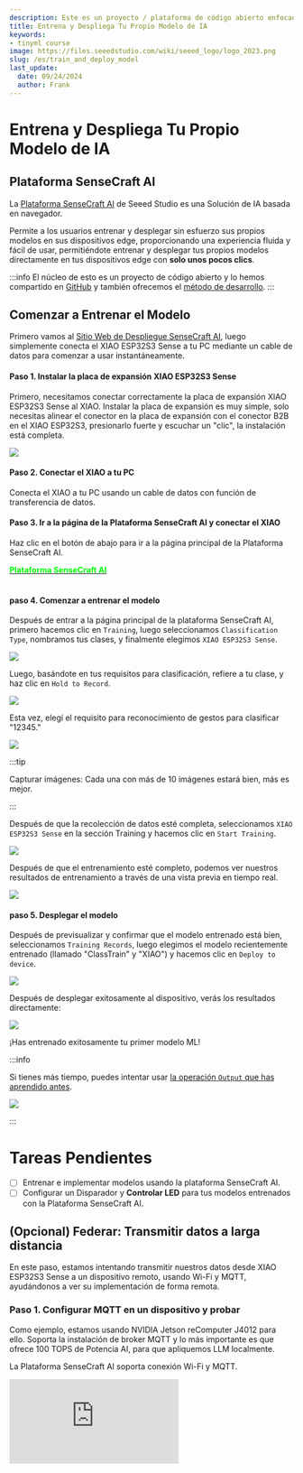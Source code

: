 ```yaml
---
description: Este es un proyecto / plataforma de código abierto enfocado en IA embebida.
title: Entrena y Despliega Tu Propio Modelo de IA
keywords:
- tinyml course
image: https://files.seeedstudio.com/wiki/seeed_logo/logo_2023.png
slug: /es/train_and_deploy_model
last_update:
  date: 09/24/2024
  author: Frank
---
```


# Entrena y Despliega Tu Propio Modelo de IA

## Plataforma SenseCraft AI

La [Plataforma SenseCraft AI](https://sensecraft.seeed.cc/ai/#/model) de Seeed Studio es una Solución de IA basada en navegador.

Permite a los usuarios entrenar y desplegar sin esfuerzo sus propios modelos en sus dispositivos edge, proporcionando una experiencia fluida y fácil de usar, permitiéndote entrenar y desplegar tus propios modelos directamente en tus dispositivos edge con **solo unos pocos clics**.

:::info
El núcleo de esto es un proyecto de código abierto y lo hemos compartido en [GitHub](https://github.com/Seeed-Studio/ModelAssistant) y también ofrecemos el [método de desarrollo](/es/ModelAssistant_Introduce_Overview).
:::

## Comenzar a Entrenar el Modelo

Primero vamos al [Sitio Web de Despliegue SenseCraft AI](https://sensecraft.seeed.cc/ai/#/device/local?time=1724577953974), luego simplemente conecta el XIAO ESP32S3 Sense a tu PC mediante un cable de datos para comenzar a usar instantáneamente.

#### Paso 1. Instalar la placa de expansión XIAO ESP32S3 Sense

Primero, necesitamos conectar correctamente la placa de expansión XIAO ESP32S3 Sense al XIAO. Instalar la placa de expansión es muy simple, solo necesitas alinear el conector en la placa de expansión con el conector B2B en el XIAO ESP32S3, presionarlo fuerte y escuchar un "clic", la instalación está completa.

<div style={{textAlign:'center'}}><img src="https://files.seeedstudio.com/wiki/SeeedStudio-XIAO-ESP32S3/img/61.gif" style={{width:500, height:'auto'}}/></div>

#### Paso 2. Conectar el XIAO a tu PC

Conecta el XIAO a tu PC usando un cable de datos con función de transferencia de datos.

#### Paso 3. Ir a la página de la Plataforma SenseCraft AI y conectar el XIAO

Haz clic en el botón de abajo para ir a la página principal de la Plataforma SenseCraft AI.

<div class="get_one_now_container" style={{textAlign: 'center'}}>
 <a class="get_one_now_item" href="https://sensecraft.seeed.cc/ai/#/home" target="_blank" rel="noopener noreferrer"><strong><span><font color={'FFFFFF'} size={"2"}>Plataforma SenseCraft AI</font></span></strong></a>
</div><br />

#### paso 4. Comenzar a entrenar el modelo

Después de entrar a la página principal de la plataforma SenseCraft AI, primero hacemos clic en `Training`, luego seleccionamos `Classification Type`, nombramos tus clases, y finalmente elegimos `XIAO ESP32S3 Sense`.

<div style={{textAlign:'center'}}><img src="https://files.seeedstudio.com/wiki/tinyml-topic/trainingmodel/1.png" style={{width:800, height:'auto'}}/></div>

Luego, basándote en tus requisitos para clasificación, refiere a tu clase, y haz clic en `Hold to Record`.

<div style={{textAlign:'center'}}><img src="https://files.seeedstudio.com/wiki/tinyml-topic/trainingmodel/2.png" style={{width:800, height:'auto'}}/></div>

Esta vez, elegí el requisito para reconocimiento de gestos para clasificar "12345."

<div style={{textAlign:'center'}}><img src="https://files.seeedstudio.com/wiki/tinyml-topic/trainingmodel/3.png" style={{width:800, height:'auto'}}/></div>

:::tip

Capturar imágenes: Cada una con más de 10 imágenes estará bien, más es mejor.

:::

Después de que la recolección de datos esté completa, seleccionamos `XIAO ESP32S3 Sense` en la sección Training y hacemos clic en `Start Training`.

<div style={{textAlign:'center'}}><img src="https://files.seeedstudio.com/wiki/tinyml-topic/trainingmodel/4.png" style={{width:800, height:'auto'}}/></div>

Después de que el entrenamiento esté completo, podemos ver nuestros resultados de entrenamiento a través de una vista previa en tiempo real.

<div style={{textAlign:'center'}}><img src="https://files.seeedstudio.com/wiki/tinyml-topic/trainingmodel/5.png" style={{width:800, height:'auto'}}/></div>

#### paso 5. Desplegar el modelo

Después de previsualizar y confirmar que el modelo entrenado está bien, seleccionamos `Training Records`, luego elegimos el modelo recientemente entrenado (llamado "ClassTrain" y "XIAO") y hacemos clic en `Deploy to device`.

<div style={{textAlign:'center'}}><img src="https://files.seeedstudio.com/wiki/tinyml-topic/trainingmodel/6.png" style={{width:800, height:'auto'}}/></div>

Después de desplegar exitosamente al dispositivo, verás los resultados directamente:

<div style={{textAlign:'center'}}><img src="https://files.seeedstudio.com/wiki/tinyml-topic/trainingmodel/7.gif" style={{width:800, height:'auto'}}/></div>

¡Has entrenado exitosamente tu primer modelo ML!

:::info

Si tienes más tiempo, puedes intentar usar [la operación `Output` que has aprendido antes](https://wiki.seeedstudio.com/es/sscma/#2-sensecraft-triggers---do-a-simple-feedback-action).

<div style={{textAlign:'center'}}><img src="https://files.seeedstudio.com/wiki/tinyml-topic/trainingmodel/8.png" style={{width:800, height:'auto'}}/></div>

:::

# Tareas Pendientes

- [ ] Entrenar e implementar modelos usando la plataforma SenseCraft AI.
- [ ] Configurar un Disparador y **Controlar LED** para tus modelos entrenados con la Plataforma SenseCraft AI.

## (Opcional) Federar: Transmitir datos a larga distancia

En este paso, estamos intentando transmitir nuestros datos desde XIAO ESP32S3 Sense a un dispositivo remoto, usando Wi-Fi y MQTT, ayudándonos a ver su implementación de forma remota.

### Paso 1. Configurar MQTT en un dispositivo y probar

Como ejemplo, estamos usando NVIDIA Jetson reComputer J4012 para ello. Soporta la instalación de broker MQTT y lo más importante es que ofrece 100 TOPS de Potencia AI, para que apliquemos LLM localmente.

La Plataforma SenseCraft AI soporta conexión Wi-Fi y MQTT.

<iframe width={800} height={480} src="https://www.youtube.com/embed/-KAyUHzRxHc" title="Unboxing & Plug in reComputer J4012 - Powered by NVIDIA Jetson Orin NX" frameBorder={0} allow="accelerometer; autoplay; clipboard-write; encrypted-media; gyroscope; picture-in-picture; web-share" referrerPolicy="strict-origin-when-cross-origin" allowFullScreen />

Primero necesitamos instalar el broker MQTT(Mosquitto) y luego intentar configurar el servidor MQTT.

```
sudo apt-get update
sudo apt-get install mosquitto
```

and get the Mosquitto installation done on the reComputer(Linux).

Then run the commend:

```
sudo service mosquitto start
```

para iniciarlo.

Posteriormente podemos ejecutar este comando:

```
sudo service mosquitto status
```

para ver si ha sido activado:

![image](https://fabacademy.org/2024/labs/chaihuo/students/matthew-yu/assets/images/mqtt_docusaurus_xiao_1-3919de85499db74b41cf3057bcdfe6bd.png)

:::info
Pruebas:

Para crear/suscribirse a un tema:

```
mosquitto_sub -h localhost -t "LED"
```

Para enviar/publicar algunos datos:

```
mosquitto_pub -h localhost -t "LED" -m "1"
mosquitto_pub -h localhost -t "LED" -m "test"
```

Obteniendo los resultados y parece que todo está bien:

![image](https://fabacademy.org/2024/labs/chaihuo/students/matthew-yu/assets/images/mqtt_docusaurus_xiao_3-281bf87c08ecdb601595625229a7e1df.png)
:::

Y el `localhost` es `192.168.66.184`(como reComputer):

![image](https://fabacademy.org/2024/labs/chaihuo/students/matthew-yu/assets/images/mqtt_docusaurus_xiao_2-8202adc158ca9aa540a264c288c431ed.jpg)

### Paso 3. Configurar XIAO ESP32S3 Sense en la Plataforma SenseCraft AI

En la Plataforma SenseCraft AI, puedes consultar la página de "Configuración":

<div style={{textAlign:'center'}}><img src="https://files.seeedstudio.com/wiki/tinyml-topic/xiao_mqtt_1.png" style={{width:800, height:'auto'}}/></div>

:::info

- SSID: (Nombre de Wi-Fi igual que tu dispositivo MQTT)
- Password: (Contraseña de Wi-Fi de tu dispositivo MQTT)
- Encryption: AUTO
- MQTT: Sí
- Host: (Dirección IP de tu dispositivo MQTT)
- Port: 1883

En este ejemplo, el dispositivo MQTT es el reComputer como se muestra arriba.
:::

### Paso 3. Recibir datos del XIAO ESP32S3 Sense y Mostrar

En la parte de recepción, puedes instalar un cliente con el comando:

```
pip install python-sscma
```

Este es un cliente integrado para el [sscma_micro](https://github.com/Seeed-Studio/sscma_micro), que es un microcontrolador en servidor para los modelos [SSCMA](https://github.com/Seeed-Studio/SSCMA).

Y luego recibir los datos usando:

```
sscma.cli client --broker mqtt.broker.com --device device_id 
```

:::info
En este caso, `mqtt.broker.com` es 192.168.66.184, `device_id` proviene del XIAO ESP32S3 Sense en la Plataforma SenseCraft AI.
<div style={{textAlign:'center'}}><img src="https://files.seeedstudio.com/wiki/tinyml-topic/xiao_mqtt_2.png" style={{width:300, height:'auto'}}/></div>
:::

### Paso 4. (próximamente) Federar múltiples XIAOs en una página

### Paso 5. (próximamente) Habilitar LLM para observar automáticamente imágenes desde XIAO
